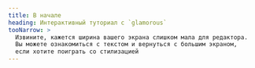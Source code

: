 ```yaml
---
title: В начале
heading: Интерактивный туториал с `glamorous`
tooNarrow: >
  Извините, кажется ширина вашего экрана слишком мала для редактора.
  Вы можете ознакомиться с текстом и вернуться с большим экраном, 
  если хотите поиграть со стилизацией
---
```

